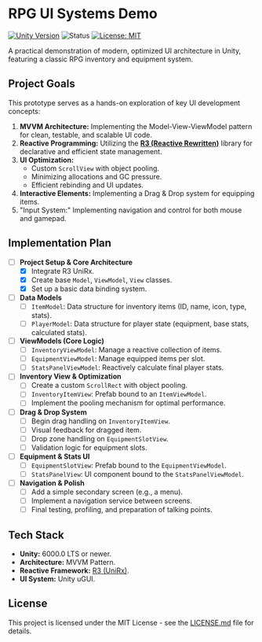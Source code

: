 # RPG UI Systems Demo

[![Unity Version](https://img.shields.io/badge/Unity-6000.0+-black.svg?logo=unity)](https://unity.com/en/releases/editor/archive)
![Status](https://img.shields.io/badge/Status-In%20Active%20Development-orange)
[![License: MIT](https://img.shields.io/badge/License-MIT-yellow.svg)](https://github.com/LLarean/rpg-ui-mvvm-demo/blob/main/LICENSE)

A practical demonstration of modern, optimized UI architecture in Unity, featuring a classic RPG inventory and equipment system.

## Project Goals

This prototype serves as a hands-on exploration of key UI development concepts:

1.  **MVVM Architecture:** Implementing the Model-View-ViewModel pattern for clean, testable, and scalable UI code.
2.  **Reactive Programming:** Utilizing the **[R3 (Reactive Rewritten)](https://github.com/Cysharp/R3)** library for declarative and efficient state management.
3.  **UI Optimization:**
    *   Custom `ScrollView` with object pooling.
    *   Minimizing allocations and GC pressure.
    *   Efficient rebinding and UI updates.
4.  **Interactive Elements:** Implementing a Drag & Drop system for equipping items.
5. "Input System:" Implementing navigation and control for both mouse and gamepad.

## Implementation Plan

-   [ ] **Project Setup & Core Architecture**
    -   [x] Integrate R3 UniRx.
    -   [x] Create base `Model`, `ViewModel`, `View` classes.
    -   [x] Set up a basic data binding system.

-   [ ] **Data Models**
    -   [ ] `ItemModel`: Data structure for inventory items (ID, name, icon, type, stats).
    -   [ ] `PlayerModel`: Data structure for player state (equipment, base stats, calculated stats).

-   [ ] **ViewModels (Core Logic)**
    -   [ ] `InventoryViewModel`: Manage a reactive collection of items.
    -   [ ] `EquipmentViewModel`: Manage equipped items per slot.
    -   [ ] `StatsPanelViewModel`: Reactively calculate final player stats.

-   [ ] **Inventory View & Optimization**
    -   [ ] Create a custom `ScrollRect` with object pooling.
    -   [ ] `InventoryItemView`: Prefab bound to an `ItemViewModel`.
    -   [ ] Implement the pooling mechanism for optimal performance.

-   [ ] **Drag & Drop System**
    -   [ ] Begin drag handling on `InventoryItemView`.
    -   [ ] Visual feedback for dragged item.
    -   [ ] Drop zone handling on `EquipmentSlotView`.
    -   [ ] Validation logic for equipment slots.

-   [ ] **Equipment & Stats UI**
    -   [ ] `EquipmentSlotView`: Prefab bound to the `EquipmentViewModel`.
    -   [ ] `StatsPanelView`: UI component bound to the `StatsPanelViewModel`.

-   [ ] **Navigation & Polish**
    -   [ ] Add a simple secondary screen (e.g., a menu).
    -   [ ] Implement a navigation service between screens.
    -   [ ] Final testing, profiling, and preparation of talking points.

## Tech Stack

*   **Unity:** 6000.0 LTS or newer.
*   **Architecture:** MVVM Pattern.
*   **Reactive Framework:** [R3 (UniRx)](https://github.com/Cysharp/R3).
*   **UI System:** Unity uGUI.

## License

This project is licensed under the MIT License - see the [LICENSE.md](https://github.com/LLarean/rpg-ui-mvvm-demo/blob/main/LICENSE) file for details.
